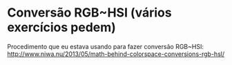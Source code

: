# Conversão RGB~HSI (vários exercícios pedem)

Procedimento que eu estava usando para fazer conversão RGB~HSI:
http://www.niwa.nu/2013/05/math-behind-colorspace-conversions-rgb-hsl/
